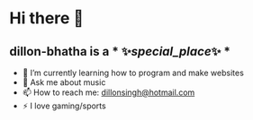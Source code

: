 # **Hi there** 👋

## **dillon-bhatha** is a * ✨_special_place_✨ *

- 🌱 I’m currently learning how to program and make websites
- 💬 Ask me about music
- 📫 How to reach me: dillonsingh@hotmail.com
- ⚡ I love gaming/sports
